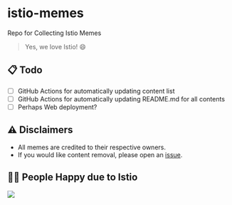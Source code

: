 # istio-memes
Repo for Collecting Istio Memes
> Yes, we love Istio! :smile:

## 📋 Todo
- [ ] GitHub Actions for automatically updating content list
- [ ] GitHub Actions for automatically updating README.md for all contents
- [ ] Perhaps Web deployment?

## ⚠️ Disclaimers
- All memes are credited to their respective owners.
- If you would like content removal, please open an [issue](https://github.com/mikusi16/istio-memes/issues).

## 🤦‍♂️ People Happy due to Istio

<a href="https://github.com/mikusi16/istio-memes/graphs/contributors">
  <img src="https://contrib.rocks/image?repo=mikusi16/istio-memes" />
</a>


